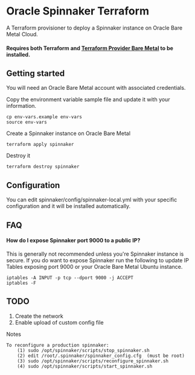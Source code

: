 # Oracle Spinnaker Terraform

A Terraform provisioner to deploy a Spinnaker instance on Oracle Bare Metal Cloud.

#### Requires both Terraform and [Terraform Provider Bare Metal](https://github.com/oracle/terraform-provider-baremetal) to be installed.

## Getting started

You will need an Oracle Bare Metal account with associated credentials.

Copy the environment variable sample file and update it with your information.

```
cp env-vars.example env-vars
source env-vars
```

Create a Spinnaker instance on Oracle Bare Metal

```
terraform apply spinnaker
```

Destroy it

```
terraform destroy spinnaker
```

## Configuration

You can edit spinnaker/config/spinnaker-local.yml with your specific configuration and it will be installed automatically.

## FAQ

#### How do I expose Spinnaker port 9000 to a public IP?

This is generally not recommended unless you're Spinnaker instance is secure. If you do want to expose Spinnaker run the following to update IP Tables exposing port 9000 or your Oracle Bare Metal Ubuntu instance.

```
iptables -A INPUT -p tcp --dport 9000 -j ACCEPT
iptables -F
```

## TODO

1. Create the network
2. Enable upload of custom config file


Notes

```
To reconfigure a production spinnaker:
    (1) sudo /opt/spinnaker/scripts/stop_spinnaker.sh
    (2) edit /root/.spinnaker/spinnaker_config.cfg  (must be root)
    (3) sudo /opt/spinnaker/scripts/reconfigure_spinnaker.sh
    (4) sudo /opt/spinnaker/scripts/start_spinnaker.sh
```
